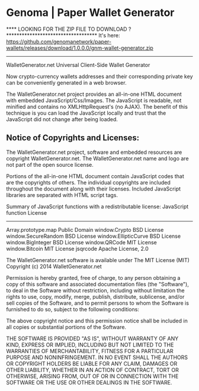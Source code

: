 # Genoma | Paper Wallet Generator

**** LOOKING FOR THE ZIP FILE TO DOWNLOAD ? ***********************************
It's here: https://github.com/genomanetwork/paper-wallets/releases/download/1.0.0.0/gnm-wallet-generator.zip
*******************************************************************************

WalletGenerator.net
Universal Client-Side Wallet Generator

Now crypto-currency wallets addresses and their corresponding private key can be conveniently generated in a web browser.

The WalletGenerator.net project provides an all-in-one HTML document with embedded JavaScript/Css/Images. The JavaScript is readable, not minified and contains no XMLHttpRequest's (no AJAX). The benefit of this technique is you can load the JavaScript locally and trust that the JavaScript did not change after being loaded.


Notice of Copyrights and Licenses:
---------------------------------------
The WalletGenerator.net project, software and embedded resources are copyright WalletGenerator.net.
The WalletGenerator.net name and logo are not part of the open source license.

Portions of the all-in-one HTML document contain JavaScript codes that are the copyrights of others. The individual copyrights are included throughout the document along with their licenses. Included JavaScript libraries are separated with HTML script tags.

Summary of JavaScript functions with a redistributable license:
JavaScript function   License
-------------------   --------------
Array.prototype.map   Public Domain
window.Crypto         BSD License
window.SecureRandom   BSD License
window.EllipticCurve  BSD License
window.BigInteger     BSD License
window.QRCode         MIT License
window.Bitcoin        MIT License
jsqrcode              Apache License, 2.0


The WalletGenerator.net software is available under The MIT License (MIT)
Copyright (c) 2014 WalletGenerator.net

Permission is hereby granted, free of charge, to any person obtaining a copy of this software and associated documentation files (the "Software"), to deal in the Software without restriction, including without limitation the rights to use, copy, modify, merge, publish, distribute, sublicense, and/or sell copies of the Software, and to permit persons to whom the Software is furnished to do so, subject to the following conditions:

The above copyright notice and this permission notice shall be included in all copies or substantial portions of the Software.

THE SOFTWARE IS PROVIDED "AS IS", WITHOUT WARRANTY OF ANY KIND, EXPRESS OR IMPLIED, INCLUDING BUT NOT LIMITED TO THE WARRANTIES OF MERCHANTABILITY, FITNESS FOR A PARTICULAR PURPOSE AND NONINFRINGEMENT. IN NO EVENT SHALL THE AUTHORS OR COPYRIGHT HOLDERS BE LIABLE FOR ANY CLAIM, DAMAGES OR OTHER LIABILITY, WHETHER IN AN ACTION OF CONTRACT, TORT OR OTHERWISE, ARISING FROM, OUT OF OR IN CONNECTION WITH THE SOFTWARE OR THE USE OR OTHER DEALINGS IN THE SOFTWARE.
